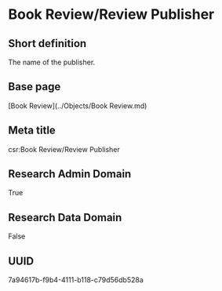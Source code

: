# Book Review/Review Publisher
## Short definition
The name of the publisher.
## Base page
[Book Review](../Objects/Book Review.md)
## Meta title
csr:Book Review/Review Publisher
## Research Admin Domain
True
## Research Data Domain
False
## UUID
7a94617b-f9b4-4111-b118-c79d56db528a
